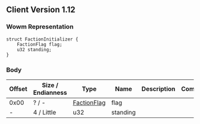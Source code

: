 ## Client Version 1.12

### Wowm Representation
```rust,ignore
struct FactionInitializer {
    FactionFlag flag;
    u32 standing;
}
```
### Body
| Offset | Size / Endianness | Type | Name | Description | Comment |
| ------ | ----------------- | ---- | ---- | ----------- | ------- |
| 0x00 | ? / - | [FactionFlag](factionflag.md) | flag |  |  |
| - | 4 / Little | u32 | standing |  |  |
